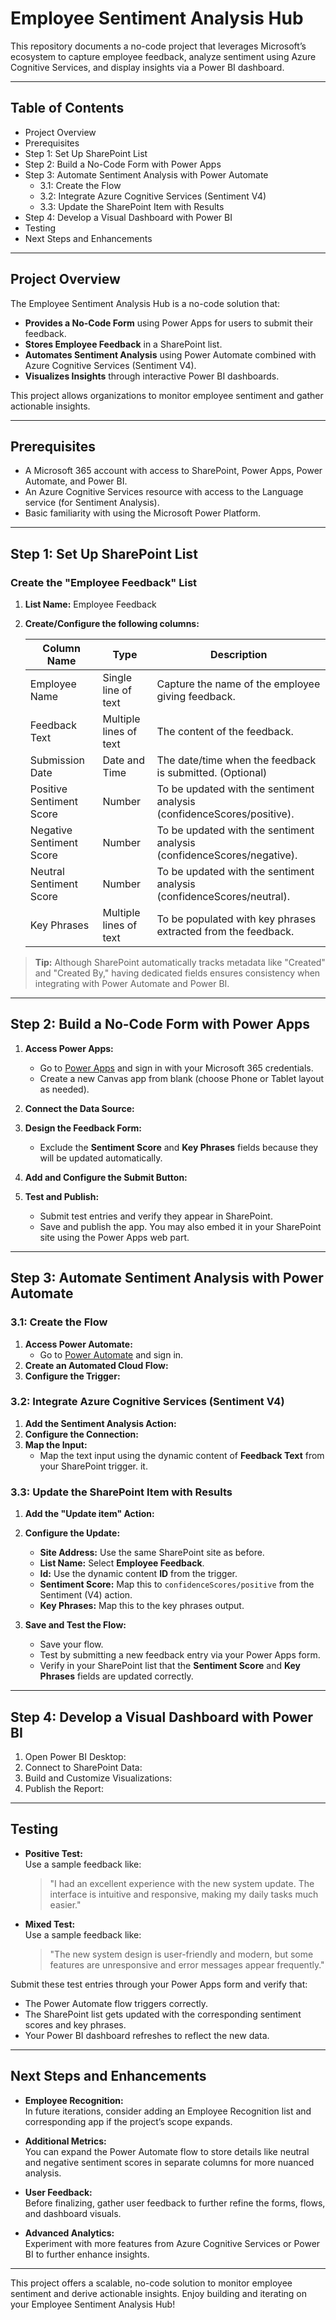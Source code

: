 # Employee Sentiment Analysis Hub

This repository documents a no-code project that leverages Microsoft’s ecosystem to capture employee feedback, analyze sentiment using Azure Cognitive Services, and display insights via a Power BI dashboard.

---

## Table of Contents

- Project Overview
- Prerequisites
- Step 1: Set Up SharePoint List
- Step 2: Build a No-Code Form with Power Apps
- Step 3: Automate Sentiment Analysis with Power Automate
  - 3.1: Create the Flow
  - 3.2: Integrate Azure Cognitive Services (Sentiment V4)
  - 3.3: Update the SharePoint Item with Results
- Step 4: Develop a Visual Dashboard with Power BI
- Testing
- Next Steps and Enhancements

---

## Project Overview

The Employee Sentiment Analysis Hub is a no-code solution that:

- **Provides a No-Code Form** using Power Apps for users to submit their feedback.
- **Stores Employee Feedback** in a SharePoint list.
- **Automates Sentiment Analysis** using Power Automate combined with Azure Cognitive Services (Sentiment V4).
- **Visualizes Insights** through interactive Power BI dashboards.

This project allows organizations to monitor employee sentiment and gather actionable insights.

---

## Prerequisites

- A Microsoft 365 account with access to SharePoint, Power Apps, Power Automate, and Power BI.
- An Azure Cognitive Services resource with access to the Language service (for Sentiment Analysis).
- Basic familiarity with using the Microsoft Power Platform.

---

## Step 1: Set Up SharePoint List

### Create the "Employee Feedback" List

1. **List Name:** Employee Feedback

2. **Create/Configure the following columns:**

   | Column Name      | Type                  | Description                                                            |
   | ---------------- | --------------------- | -----------------------------------------------------------------------|
   | Employee Name    | Single line of text   | Capture the name of the employee giving feedback.                      |
   | Feedback Text    | Multiple lines of text| The content of the feedback.                                           |
   | Submission Date  | Date and Time         | The date/time when the feedback is submitted. (Optional)               |
   | Positive Sentiment Score  | Number       | To be updated with the sentiment analysis (confidenceScores/positive). |
   | Negative Sentiment Score  | Number       | To be updated with the sentiment analysis (confidenceScores/negative). |
   | Neutral Sentiment Score   | Number       | To be updated with the sentiment analysis (confidenceScores/neutral).  |
   | Key Phrases      | Multiple lines of text| To be populated with key phrases extracted from the feedback.          |
   

> **Tip:** Although SharePoint automatically tracks metadata like "Created" and "Created By," having dedicated fields ensures consistency when integrating with Power Automate and Power BI.

---

## Step 2: Build a No-Code Form with Power Apps

1. **Access Power Apps:**
   - Go to [Power Apps](https://make.powerapps.com) and sign in with your Microsoft 365 credentials.
   - Create a new Canvas app from blank (choose Phone or Tablet layout as needed).

2. **Connect the Data Source:**
3. **Design the Feedback Form:**
   - Exclude the **Sentiment Score** and **Key Phrases** fields because they will be updated automatically.
4. **Add and Configure the Submit Button:**
5. **Test and Publish:**
   - Submit test entries and verify they appear in SharePoint.
   - Save and publish the app. You may also embed it in your SharePoint site using the Power Apps web part.

---

## Step 3: Automate Sentiment Analysis with Power Automate

### 3.1: Create the Flow

1. **Access Power Automate:**
   - Go to [Power Automate](https://flow.microsoft.com) and sign in.
2. **Create an Automated Cloud Flow:**
3. **Configure the Trigger:**
   
### 3.2: Integrate Azure Cognitive Services (Sentiment V4)

1. **Add the Sentiment Analysis Action:**   
2. **Configure the Connection:**
3. **Map the Input:**
   - Map the text input using the dynamic content of **Feedback Text** from your SharePoint trigger. it.

### 3.3: Update the SharePoint Item with Results

1. **Add the "Update item" Action:**
2. **Configure the Update:**
   - **Site Address:** Use the same SharePoint site as before.
   - **List Name:** Select **Employee Feedback**.
   - **Id:** Use the dynamic content **ID** from the trigger.
   - **Sentiment Score:** Map this to `confidenceScores/positive` from the Sentiment (V4) action.
   - **Key Phrases:** Map this to the key phrases output.

3. **Save and Test the Flow:**
   - Save your flow.
   - Test by submitting a new feedback entry via your Power Apps form.
   - Verify in your SharePoint list that the **Sentiment Score** and **Key Phrases** fields are updated correctly.

---

## Step 4: Develop a Visual Dashboard with Power BI

1. Open Power BI Desktop:
2. Connect to SharePoint Data:
3. Build and Customize Visualizations:
4. Publish the Report:
   
---

## Testing

- **Positive Test:**  
  Use a sample feedback like:  
  > "I had an excellent experience with the new system update. The interface is intuitive and responsive, making my daily tasks much easier."

- **Mixed Test:**  
  Use a sample feedback like:  
  > "The new system design is user-friendly and modern, but some features are unresponsive and error messages appear frequently."

Submit these test entries through your Power Apps form and verify that:
- The Power Automate flow triggers correctly.
- The SharePoint list gets updated with the corresponding sentiment scores and key phrases.
- Your Power BI dashboard refreshes to reflect the new data.

---

## Next Steps and Enhancements

- **Employee Recognition:**  
  In future iterations, consider adding an Employee Recognition list and corresponding app if the project’s scope expands.

- **Additional Metrics:**  
  You can expand the Power Automate flow to store details like neutral and negative sentiment scores in separate columns for more nuanced analysis.

- **User Feedback:**  
  Before finalizing, gather user feedback to further refine the forms, flows, and dashboard visuals.

- **Advanced Analytics:**  
  Experiment with more features from Azure Cognitive Services or Power BI to further enhance insights.

---

This project offers a scalable, no-code solution to monitor employee sentiment and derive actionable insights. Enjoy building and iterating on your Employee Sentiment Analysis Hub!

